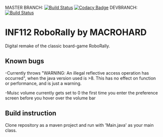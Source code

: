 MASTER BRANCH: [![Build Status](https://travis-ci.com/inf112-v20/Macrohard.svg?branch=master)](https://travis-ci.com/inf112-v20/Macrohard)
[![Codacy Badge](https://api.codacy.com/project/badge/Grade/57e91af805484fb6884c8b121e1843fd)](https://www.codacy.com/gh/inf112-v20/Macrohard?utm_source=github.com&amp;utm_medium=referral&amp;utm_content=inf112-v20/Macrohard&amp;utm_campaign=Badge_Grade)
DEVBRANCH: [![Build Status](https://travis-ci.com/inf112-v20/Macrohard.svg?branch=devbranch)](https://travis-ci.com/inf112-v20/Macrohard)
# INF112 RoboRally by MACROHARD
Digital remake of the classic board-game RoboRally.


## Known bugs
-Currently throws "WARNING: An illegal reflective access operation has occurred", 
when the java version used is >8. This has no effect on function or performance, and is just a warning.

-Muisc volume currently gets set to 0 the first time you enter the preference screen before you hover over the volume bar

## Build instruction
Clone repository as a maven project and run with 'Main.java' as your main class.
